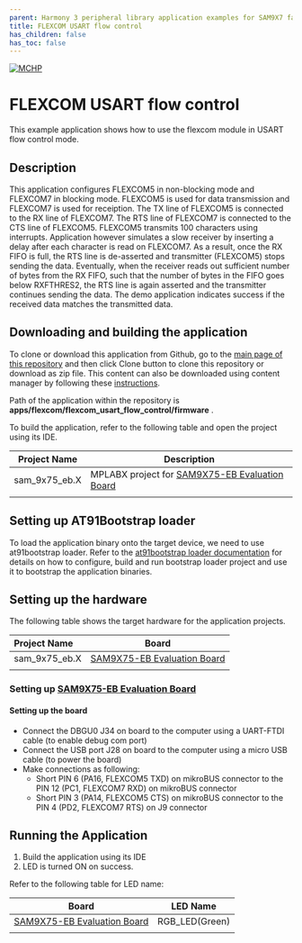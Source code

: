 ```yaml
---
parent: Harmony 3 peripheral library application examples for SAM9X7 family
title: FLEXCOM USART flow control 
has_children: false
has_toc: false
---
```


[![MCHP](https://www.microchip.com/ResourcePackages/Microchip/assets/dist/images/logo.png)](https://www.microchip.com)

# FLEXCOM USART flow control

This example application shows how to use the flexcom module in USART flow control mode.

## Description

This application configures FLEXCOM5 in non-blocking mode and FLEXCOM7 in blocking mode. FLEXCOM5 is used for data transmission and FLEXCOM7 is used for receiption. The TX line of FLEXCOM5 is connected to the RX line of FLEXCOM7. The RTS line of FLEXCOM7 is connected to the CTS line of FLEXCOM5. FLEXCOM5 transmits 100 characters using interrupts. Application however simulates a slow receiver by inserting a delay after each character is read on FLEXCOM7. As a result, once the RX FIFO is full, the RTS line is de-asserted and transmitter (FLEXCOM5) stops sending the data. Eventually, when the receiver reads out sufficient number of bytes from the RX FIFO, such that the
number of bytes in the FIFO goes below RXFTHRES2, the RTS line is again asserted and the transmitter continues sending the data. The demo application indicates success if the received data matches the transmitted data.

## Downloading and building the application

To clone or download this application from Github, go to the [main page of this repository](https://github.com/Microchip-MPLAB-Harmony/csp_apps_sam_9x7) and then click Clone button to clone this repository or download as zip file.
This content can also be downloaded using content manager by following these [instructions](https://github.com/Microchip-MPLAB-Harmony/contentmanager/wiki).

Path of the application within the repository is **apps/flexcom/flexcom_usart_flow_control/firmware** .

To build the application, refer to the following table and open the project using its IDE.

| Project Name      | Description                                    |
| ----------------- | ---------------------------------------------- |
| sam_9x75_eb.X | MPLABX project for [SAM9X75-EB Evaluation Board]() |
|||

## Setting up AT91Bootstrap loader

To load the application binary onto the target device, we need to use at91bootstrap loader. Refer to the [at91bootstrap loader documentation](../../docs/readme_bootstrap.md) for details on how to configure, build and run bootstrap loader project and use it to bootstrap the application binaries.

## Setting up the hardware

The following table shows the target hardware for the application projects.

| Project Name| Board|
|:---------|:---------:|
| sam_9x75_eb.X | [SAM9X75-EB Evaluation Board]() |
|||

### Setting up [SAM9X75-EB Evaluation Board]()

#### Setting up the board

- Connect the DBGU0 J34 on board to the computer using a UART-FTDI cable (to enable debug com port)
- Connect the USB port J28 on board to the computer using a micro USB cable (to power the board)
- Make connections as following:
    - Short PIN 6 (PA16, FLEXCOM5 TXD) on mikroBUS connector to the PIN 12 (PC1, FLEXCOM7 RXD) on mikroBUS connector
    - Short PIN 3 (PA14, FLEXCOM5 CTS) on mikroBUS connector to the PIN 4 (PD2, FLEXCOM7 RTS) on J9 connector

## Running the Application

1. Build the application using its IDE
2. LED is turned ON on success.

Refer to the following table for LED name:

| Board      | LED Name                                    |
| ----------------- | ---------------------------------------------- |
| [SAM9X75-EB Evaluation Board]() | RGB_LED(Green)  |
|||